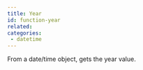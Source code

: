 ```yaml
---
title: Year
id: function-year
related:
categories:
 - datetime
---
```


From a date/time object, gets the year value.
